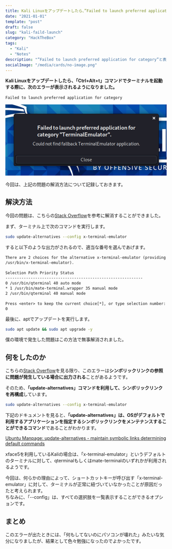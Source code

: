 ```yaml
---
title: Kali Linuxをアップデートしたら、”Failed to launch preferred application for category”と表示されてターミナルが起動しない
date: "2021-01-01"
template: "post"
draft: false
slug: "kali-faild-launch"
category: "HackTheBox"
tags:
  - "Kali"
  - "Notes"
description: "”Failed to launch preferred application for category”と表示されてターミナルが起動しない問題の解消法についてまとめます。"
socialImage: "/media/cards/no-image.png"
---
```


**Kali Linuxをアップデートしたら、「Ctrl+Alt+t」コマンドでターミナルを起動する際に、次のエラーが表示されるようになりました。**

`Failed to launch preferred application for category`

![img](../../static/media/2021-01-01-hackthebox-kali-faild-launch/kalierror.png)


今回は、上記の問題の解消方法について記録しておきます。

## 解決方法 

今回の問題は、こちらの<a href="https://stackoverflow.com/questions/65491788/kali-linux-update-breaks-the-package-shortcut-links" target="_blank" rel="noopener">Stack Overflow</a>を参考に解消することができました。

まず、ターミナル上で次のコマンドを実行します。

```bash
sudo update-alternatives --config x-terminal-emulator
```

すると以下のような出力がされるので、適当な番号を選んであげます。

```
There are 2 choices for the alternative x-terminal-emulator (providing /usr/bin/x-terminal-emulator).

Selection Path Priority Status
------------------------------------------------------------
0 /usr/bin/qterminal 40 auto mode
* 1 /usr/bin/mate-terminal.wrapper 35 manual mode
2 /usr/bin/qterminal 40 manual mode

Press <enter> to keep the current choice[*], or type selection number: 0
```

最後に、aptでアップデートを実行します。

```bash
sudo apt update && sudo apt upgrade -y
```

僕の環境で発生した問題はこの方法で無事解消されました。

## 何をしたのか 

こちらの<a rel="noopener" href="https://stackoverflow.com/questions/65491788/kali-linux-update-breaks-the-package-shortcut-links" target="_blank">Stack Overflow</a>を見る限り、このエラーは**シンボリックリンクの参照に問題が発生している場合に出力される**ことがあるようです。

そのため、**「update-alternatives」コマンドを利用して、シンボリックリンクを再構成**しています。

```bash
sudo update-alternatives --config x-terminal-emulator
```

下記のドキュメントを見ると、**「update-alternatives」は、OSがデフォルトで利用するアプリケーションを指定するシンボリックリンクをメンテナンスすることができるコマンド**であることがわかります。

[Ubuntu Manpage: update-alternatives - maintain symbolic links determining default commands](http://manpages.ubuntu.com/manpages/trusty/man8/update-alternatives.8.html)

xface5を利用しているKaliの場合は、「x-terminal-emulator」というデフォルトのターミナルに対して、qterminalもしくはmate-terminalのいずれかが利用されるようです。

今回は、何らかの理由によって、ショートカットキーが呼び出す「x-terminal-emulator」に対して、ターミナルが正常に紐づいていなかったことが原因だったと考えられます。  
ちなみに、「--config」は、すべての選択肢を一覧表示することができるオプションです。

## まとめ 

このエラーが出たときには、「何もしてないのにパソコンが壊れた」みたいな気分になりましたが、結果として色々勉強になったのでよかったです。